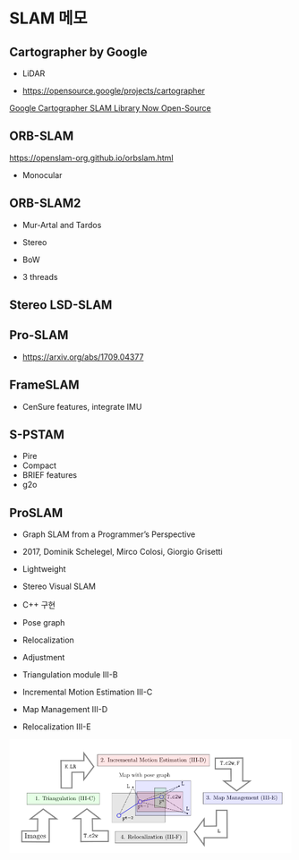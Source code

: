 # SLAM 메모

## Cartographer by Google

- LiDAR

- https://opensource.google/projects/cartographer

[Google Cartographer SLAM Library Now Open-Source](https://www.roboticsbusinessreview.com/rbr/google_cartographer_slam_library_now_open_source/)

## ORB-SLAM

https://openslam-org.github.io/orbslam.html

- Monocular

## ORB-SLAM2

- Mur-Artal and Tardos 

- Stereo

- BoW

- 3 threads

## Stereo LSD-SLAM

## Pro-SLAM

- https://arxiv.org/abs/1709.04377

## FrameSLAM

- CenSure features, integrate IMU

## S-PSTAM

- Pire
- Compact
- BRIEF features
- g2o

## ProSLAM

- Graph SLAM from a Programmer’s Perspective

- 2017, Dominik Schelegel, Mirco Colosi, Giorgio Grisetti

- Lightweight

- Stereo Visual SLAM

- C++ 구현

- Pose graph

- Relocalization

- Adjustment

- Triangulation module III-B

- Incremental Motion Estimation III-C

- Map Management III-D

- Relocalization III-E

![proslam](slam_memo.assets\proslam.png)